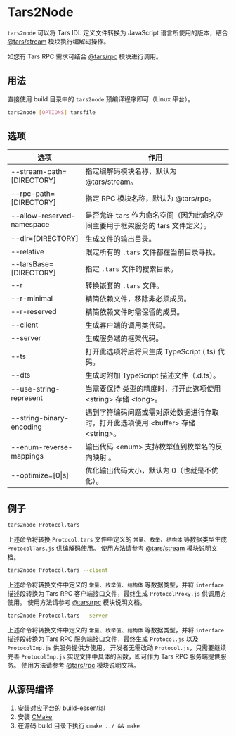 # Tars2Node

`tars2node` 可以将 Tars IDL 定义文件转换为 JavaScript 语言所使用的版本，结合 [@tars/stream](https://www.npmjs.com/package/@tars/stream) 模块执行编解码操作。

如您有 Tars RPC 需求可结合 [@tars/rpc](https://www.npmjs.com/package/@tars/rpc) 模块进行调用。

## 用法

直接使用 build 目录中的 `tars2node` 预编译程序即可（Linux 平台）。

```bash
tars2node [OPTIONS] tarsfile
```

## 选项

| 选项 | 作用 |
| ------------- | ------------- |
| --stream-path=[DIRECTORY]  | 指定编解码模块名称，默认为 @tars/stream。 |
| --rpc-path=[DIRECTORY]     | 指定 RPC 模块名称，默认为 @tars/rpc。 |
| --allow-reserved-namespace | 是否允许 `tars` 作为命名空间（因为此命名空间主要用于框架服务的 tars 文件定义）。 |
| --dir=[DIRECTORY]          | 生成文件的输出目录。 |
| --relative                 | 限定所有的 `.tars` 文件都在当前目录寻找。|
| --tarsBase=[DIRECTORY]     | 指定 `.tars` 文件的搜索目录。|
| --r                        | 转换嵌套的 `.tars` 文件。|
| --r-minimal                | 精简依赖文件，移除非必须成员。|
| --r-reserved               | 精简依赖文件时需保留的成员。|
| --client                   | 生成客户端的调用类代码。|
| --server                   | 生成服务端的框架代码。|
| --ts                       | 打开此选项将后将只生成 TypeScript (.ts) 代码。|
| --dts                      | 生成时附加 TypeScript 描述文件（.d.ts）。|
| --use-string-represent     | 当需要保持 <long> 类型的精度时，打开此选项使用 \<string\> 存储 \<long\>。|
| --string-binary-encoding   | 遇到字符编码问题或需对原始数据进行存取时，打开此选项使用 \<buffer\> 存储 \<string\>。|
| --enum-reverse-mappings    | 输出代码 \<enum\> 支持枚举值到枚举名的反向映射 。|
| --optimize=[0\|s]          | 优化输出代码大小，默认为 0（也就是不优化）。|

## 例子

```bash
tars2node Protocol.tars
```

上述命令将转换 `Protocol.tars` 文件中定义的 `常量`、`枚举`、`结构体` 等数据类型生成 `ProtocolTars.js` 供编解码使用。
使用方法请参考 [@tars/stream](https://www.npmjs.com/package/@tars/stream) 模块说明文档。

```bash
tars2node Protocol.tars --client
```

上述命令将转换文件中定义的 `常量`、`枚举值`、`结构体` 等数据类型，并将 `interface` 描述段转换为 Tars RPC 客户端接口文件，最终生成 `ProtocolProxy.js` 供调用方使用。
使用方法请参考 [@tars/rpc](https://www.npmjs.com/package/@tars/rpc) 模块说明文档。

```bash
tars2node Protocol.tars --server
```

上述命令将转换文件中定义的 `常量`、`枚举值`、`结构体` 等数据类型，并将 `interface` 描述段转换为 Tars RPC 服务端接口文件，最终生成 `Protocol.js` 以及 `ProtocolImp.js` 供服务提供方使用。
开发者无需改动 `Protocol.js`，只需要继续完善 `ProtocolImp.js` 实现文件中具体的函数，即可作为 Tars RPC 服务端提供服务。
使用方法请参考 [@tars/rpc](https://www.npmjs.com/package/@tars/rpc) 模块说明文档。

## 从源码编译

1. 安装对应平台的 build-essential
2. 安装 [CMake](https://cmake.org/)
3. 在源码 build 目录下执行 `cmake ../ && make`